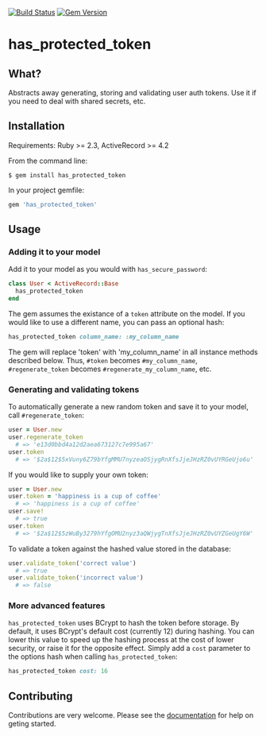 [![Build Status](https://api.travis-ci.com/StaphSynth/has_protected_token.svg?branch=master)](https://travis-ci.com/StaphSynth/has_protected_token)
[![Gem Version](https://badge.fury.io/rb/has_protected_token.svg)](https://badge.fury.io/rb/has_protected_token)

# has_protected_token

## What?

Abstracts away generating, storing and validating user auth tokens. Use it if you need to deal with shared secrets, etc.

## Installation

Requirements: Ruby >= 2.3, ActiveRecord >= 4.2

From the command line:

```
$ gem install has_protected_token
```

In your project gemfile:

```ruby
gem 'has_protected_token'
```

## Usage

### Adding it to your model

Add it to your model as you would with `has_secure_password`:

```ruby
class User < ActiveRecord::Base
  has_protected_token
end
```

The gem assumes the existance of a `token` attribute on the model. If you would like to use a different name, you can pass an optional hash:

```ruby
has_protected_token column_name: :my_column_name
```

The gem will replace 'token' with 'my_column_name' in all instance methods described below. Thus, `#token` becomes `#my_column_name`, `#regenerate_token` becomes `#regenerate_my_column_name`, etc.

### Generating and validating tokens

To automatically generate a new random token and save it to your model, call `#regenerate_token`:

```ruby
user = User.new
user.regenerate_token
  # => 'e13d0bbd4a12d2aea673127c7e995a67'
user.token
  # => '$2a$12$5xVuny6Z79bYfgMMU7nyzeaOSjygRnXfsJjeJHzRZ0vUYRGeUjo6u'
```

If you would like to supply your own token:

```ruby
user = User.new
user.token = 'happiness is a cup of coffee'
  # => 'happiness is a cup of coffee'
user.save!
  # => true
user.token
  # => '$2a$12$5zWuBy3279hYfgOMU2nyz3aQWjygTnXfsJjeJHzRZ0vUYZGeUgY6W'
```

To validate a token against the hashed value stored in the database:

```ruby
user.validate_token('correct value')
  # => true
user.validate_token('incorrect value')
  # => false
```

### More advanced features

`has_protected_token` uses BCrypt to hash the token before storage. By default, it uses BCrypt's default cost (currently 12) during hashing. You can lower this value to speed up the hashing process at the cost of lower security, or raise it for the opposite effect. Simply add a `cost` parameter to the options hash when calling `has_protected_token`:

```ruby
has_protected_token cost: 16
```

## Contributing

Contributions are very welcome. Please see the [documentation](https://github.com/StaphSynth/has_protected_token/blob/master/CONTRIBUTING.md) for help on geting started.
